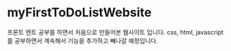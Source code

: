 # myFirstToDoListWebsite

프론트 엔트 공부를 하면서 처음으로 만들어본 웹사이트 입니다. 
css, html, javascript를 공부하면서 계속해서 기능을 추가하고 빼나갈 예정입니다.
